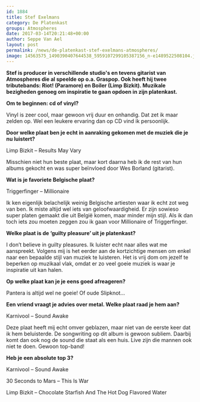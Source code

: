 ```yaml
---
id: 1884
title: Stef Exelmans 
category: De Platenkast
groups: Atmospheres
date: 2017-03-14T20:21:48+00:00
author: Seppe Van Ael
layout: post
permalink: /news/de-platenkast-stef-exelmans-atmospheres/
image: 14563575_1490390407644538_5959107299105387156_n-e1489522508104.jpg
---
```

**Stef is producer in verschillende studio's en tevens gitarist van Atmospheres die al speelde op o.a. Graspop. Ook heeft hij twee tributebands: Riot! (Paramore) en Boiler (Limp Bizkit). Muzikale bezigheden genoeg om inspiratie te gaan opdoen in zijn platenkast.**

**Om te beginnen: cd of vinyl?**

Vinyl is zeer cool, maar gewoon vrij duur en onhandig. Dat zet ik maar zelden op. Wel een leukere ervaring dan op CD vind ik persoonlijk.

**Door welke plaat ben je echt in aanraking gekomen met de muziek die je nu luistert?**

Limp Bizkit – Results May Vary

Misschien niet hun beste plaat, maar kort daarna heb ik de rest van hun albums gekocht en was super beïnvloed door Wes Borland (gitarist).

**Wat is je favoriete Belgische plaat?**

Triggerfinger – Millionaire

Ik ken eigenlijk belachelijk weinig Belgische artiesten waar ik echt zot weg van ben. Ik miste altijd wel iets van geloofwaardigheid. Er zijn sowieso super platen gemaakt die uit België komen, maar minder mijn stijl. Als ik dan toch iets zou moeten zeggen zou ik gaan voor Millionaire of Triggerfinger.

**Welke plaat is de ‘guilty pleasure’ uit je platenkast?**

I don’t believe in guilty pleasures. Ik luister echt naar alles wat me aanspreekt. Volgens mij is het eerder aan de kortzichtige mensen om enkel naar een bepaalde stijl van muziek te luisteren. Het is vrij dom om jezelf te beperken op muzikaal vlak, omdat er zo veel goeie muziek is waar je inspiratie uit kan halen.

**Op welke plaat kan je je eens goed afreageren?**

Pantera is altijd wel ne goeie! Of oude Slipknot…

**Een vriend vraagt je advies over metal. Welke plaat raad je hem aan?**

Karnivool – Sound Awake

Deze plaat heeft mij echt omver geblazen, maar niet van de eerste keer dat ik hem beluisterde. De songwriting op dit album is gewoon subliem. Daarbij komt dan ook nog de sound die staat als een huis. Live zijn die mannen ook niet te doen. Gewoon top-band!

**Heb je een absolute top 3?**

Karnivool – Sound Awake

30 Seconds to Mars – This Is War

Limp Bizkit – Chocolate Starfish And The Hot Dog Flavored Water